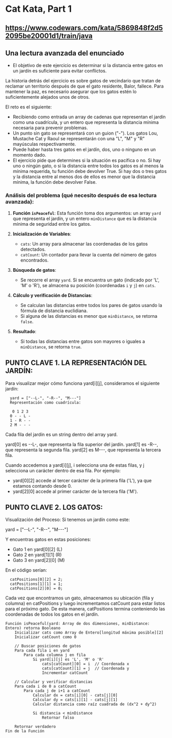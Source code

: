 # Cat Kata, Part 1

## https://www.codewars.com/kata/5869848f2d52095be20001d1/train/java

## Una lectura avanzada del enunciado

- El objetivo de este ejercicio es determinar si la distancia entre gatos en un jardín es suficiente para evitar conflictos.

La historia detrás del ejercicio es sobre gatos de vecindario que tratan de reclamar un territorio después de que el gato residente, Balor, fallece. Para mantener la paz, es necesario asegurar que los gatos estén lo suficientemente alejados unos de otros.

El reto es el siguiente:

- Recibiendo como entrada un array de cadenas que representan el jardín como una cuadrícula, y un entero que representa la distancia mínima necesaria para prevenir problemas.
- Un punto sin gato se representará con un guion ("-"). Los gatos Lou, Mustache Cat y Raoul se representarán con una "L", "M" y "R" mayúsculas respectivamente.
- Puede haber hasta tres gatos en el jardín, dos, uno o ninguno en un momento dado.
- El ejercicio pide que determines si la situación es pacífica o no. Si hay uno o ningún gato, o si la distancia entre todos los gatos es al menos la mínima requerida, tu función debe devolver True. Si hay dos o tres gatos y la distancia entre al menos dos de ellos es menor que la distancia mínima, la función debe devolver False.

### Análisis del problema (qué necesito después de esa lectura avanzada):

1. **Función `isPeaceful`**: Esta función toma dos argumentos: un array `yard` que representa el jardín, y un entero `minDistance` que es la distancia mínima de seguridad entre los gatos.

2. **Inicialización de Variables**:
   - `cats`: Un array para almacenar las coordenadas de los gatos detectados.
   - `catCount`: Un contador para llevar la cuenta del número de gatos encontrados.

3. **Búsqueda de gatos**:
   - Se recorre el array `yard`. Si se encuentra un gato (indicado por 'L', 'M' o 'R'), se almacena su posición (coordenadas `i` y `j`) en `cats`.

4. **Cálculo y verificación de Distancias**:
   - Se calculan las distancias entre todos los pares de gatos usando la fórmula de distancia euclidiana.
   - Si alguna de las distancias es menor que `minDistance`, se retorna `false`.

5. **Resultado**:
   - Si todas las distancias entre gatos son mayores o iguales a `minDistance`, se retorna `true`.
  
## PUNTO CLAVE 1. LA REPRESENTACIÓN DEL JARDÍN:

Para visualizar mejor cómo funciona yard[i][j], consideramos el siguiente jardín:


      yard = ["--L-", "-R--", "M---"]
      Representación como cuadrícula:

       0 1 2 3
      0 - - L -
      1 - R - -
      2 M - - -

Cada fila del jardín es un string dentro del array yard.

yard[0] es --L-, que representa la fila superior del jardín.
yard[1] es -R--, que representa la segunda fila.
yard[2] es M---, que representa la tercera fila.

Cuando accedemos a yard[i][j], i selecciona una de estas filas, y j selecciona un carácter dentro de esa fila. Por ejemplo:

* yard[0][2] accede al tercer carácter de la primera fila ('L'), ya que estamos contando desde 0.
* yard[2][0] accede al primer carácter de la tercera fila ('M').

## PUNTO CLAVE 2. LOS GATOS:

Visualización del Proceso:
Si tenemos un jardín como este:


yard = ["--L-", "-R--", "M---"]

Y encuentras gatos en estas posiciones:

- Gato 1 en yard[0][2] (L)
- Gato 2 en yard[1][1] (R)
- Gato 3 en yard[2][0] (M)

En el código serían:

      catPositions[0][2] = 2;
      catPositions[1][1] = 1;
      catPositions[2][0] = 0;

Cada vez que encontramos un gato, almacenamos su ubicación (fila y columna) en catPositions y luego incrementamos catCount para estar listos para el próximo gato. De esta manera, catPositions termina conteniendo las coordenadas de todos los gatos en el jardín.

```
Función isPeaceful(yard: Array de dos dimensiones, minDistance: Entero) retorna Booleano
    Inicializar cats como Array de Entero[longitud máxima posible][2]
    Inicializar catCount como 0

    // Buscar posiciones de gatos
    Para cada fila i en yard
        Para cada columna j en fila
            Si yard[i][j] es 'L', 'M' o 'R'
                cats[catCount][0] = i  // Coordenada x
                cats[catCount][1] = j  // Coordenada y
                Incrementar catCount

    // Calcular y verificar distancias
    Para cada i de 0 a catCount
        Para cada j de i+1 a catCount
            Calcular dx = cats[i][0] - cats[j][0]
            Calcular dy = cats[i][1] - cats[j][1]
            Calcular distancia como raíz cuadrada de (dx^2 + dy^2)

            Si distancia < minDistance
                Retornar falso

    Retornar verdadero
Fin de la Función
